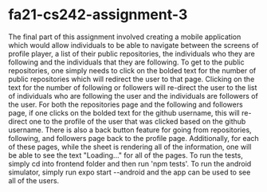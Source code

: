 # fa21-cs242-assignment-3

The final part of this assignment involved creating a mobile application which would allow individuals to be able to navigate between the screens of profile player, a list of their public repositories, the individuals
who they are following and the individuals that they are following. To get to the public repositories, one simply needs to click on the bolded text for the number of public repositories which will redirect the user to that page. Clicking on the text for the number of following or followers will re-direct the user to the list of 
individuals who are following the user and the individuals are followers of the user. For both the repositories
page and the following and followers page, if one clicks on the bolded text for the github username, this 
will re-direct one to the profile of the user that was clicked based on the github username. There is also a 
back button feature for going from repositories, following, and followers page back to the profile page. Additionally, for each of these pages, while the sheet is rendering all of the information, one will be able to see the text "Loading..." for all of the pages. To run the tests, simply cd into frontend folder and then run 
'npm tests'. To run the android simulator, simply run expo start --android and the app can be used to see all 
of the users. 